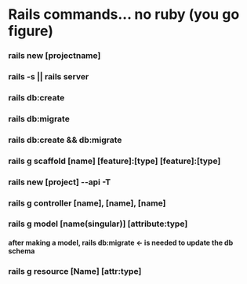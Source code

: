 # Rails commands... no ruby (you go figure)

<!-- create new project -->
### rails new [projectname]

<!-- run server -->
### rails -s  ||  rails server

<!-- create DB ... newer version of rails seems to do it automatically -->
### rails db:create

<!-- migrate the DB created -->
### rails db:migrate

<!-- do them in once -->
### rails db:create && db:migrate

<!-- scaffold -->
### rails g scaffold [name] [feature]:[type] [feature]:[type]


<!-- ralis build for api mode (no front view!)...awesome...-->
### rails new [project] --api -T  

<!-- controller generator -->
### rails g controller [name], [name], [name]

<!-- model generator -->
### rails g model [name(singular)] [attribute:type]
#### after making a model,   rails db:migrate  <- is needed to update the db schema

<!-- resource generator -->
### rails g resource [Name] [attr:type]
